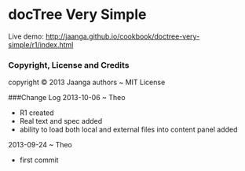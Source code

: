 docTree Very Simple
==================

Live demo: http://jaanga.github.io/cookbook/doctree-very-simple/r1/index.html

### Copyright, License and Credits
copyright &copy; 2013 Jaanga authors ~ MIT License

###Change Log
2013-10-06 ~ Theo
* R1 created
* Real text and spec added
* ability to load both local and external files into content panel added

2013-09-24 ~ Theo
* first commit